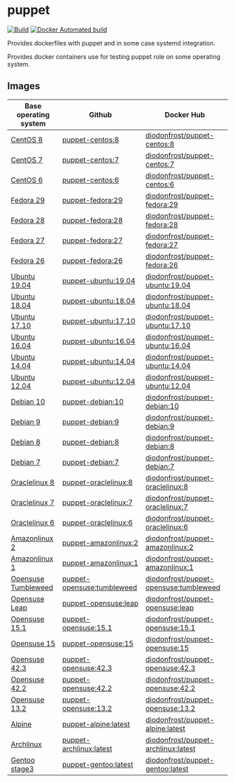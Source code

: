 # puppet

[![Build](https://github.com/diodonfrost/docker-puppet/workflows/Build/badge.svg)](https://github.com/diodonfrost/docker-puppet/actions)
[![Docker Automated build](https://img.shields.io/docker/automated/diodonfrost/centos-7-puppet.svg?maxAge=2592000)](https://hub.docker.com/r/diodonfrost/centos-7-puppet/)

Provides dockerfiles with puppet and in some case systemd integration.

Provides docker containers use for testing puppet role on some operating system.

## Images

| Base operating system           | Github                         | Docker Hub                                 |
| --------------------------------| -------------------------------| -------------------------------------------|
| [CentOS 8][CentOS]              | [puppet-centos:8][]            | [diodonfrost/puppet-centos:8][]            |
| [CentOS 7][CentOS]              | [puppet-centos:7][]            | [diodonfrost/puppet-centos:7][]            |
| [CentOS 6][CentOS]              | [puppet-centos:6][]            | [diodonfrost/puppet-centos:6][]            |
| [Fedora 29][Fedora]             | [puppet-fedora:29][]           | [diodonfrost/puppet-fedora:29][]           |
| [Fedora 28][Fedora]             | [puppet-fedora:28][]           | [diodonfrost/puppet-fedora:28][]           |
| [Fedora 27][Fedora]             | [puppet-fedora:27][]           | [diodonfrost/puppet-fedora:27][]           |
| [Fedora 26][Fedora]             | [puppet-fedora:26][]           | [diodonfrost/puppet-fedora:26][]           |
| [Ubuntu 19.04][Ubuntu]          | [puppet-ubuntu:19.04][]        | [diodonfrost/puppet-ubuntu:19.04][]        |
| [Ubuntu 18.04][Ubuntu]          | [puppet-ubuntu:18.04][]        | [diodonfrost/puppet-ubuntu:18.04][]        |
| [Ubuntu 17.10][Ubuntu]          | [puppet-ubuntu:17.10][]        | [diodonfrost/puppet-ubuntu:17.10][]        |
| [Ubuntu 16.04][Ubuntu]          | [puppet-ubuntu:16.04][]        | [diodonfrost/puppet-ubuntu:16.04][]        |
| [Ubuntu 14.04][Ubuntu]          | [puppet-ubuntu:14.04][]        | [diodonfrost/puppet-ubuntu:14.04][]        |
| [Ubuntu 12.04][Ubuntu]          | [puppet-ubuntu:12.04][]        | [diodonfrost/puppet-ubuntu:12.04][]        |
| [Debian 10][Debian]             | [puppet-debian:10][]           | [diodonfrost/puppet-debian:10][]           |
| [Debian 9][Debian]              | [puppet-debian:9][]            | [diodonfrost/puppet-debian:9][]            |
| [Debian 8][Debian]              | [puppet-debian:8][]            | [diodonfrost/puppet-debian:8][]            |
| [Debian 7][Debian]              | [puppet-debian:7][]            | [diodonfrost/puppet-debian:7][]            |
| [Oraclelinux 8][Oraclelinux]    | [puppet-oraclelinux:8][]       | [diodonfrost/puppet-oraclelinux:8][]       |
| [Oraclelinux 7][Oraclelinux]    | [puppet-oraclelinux:7][]       | [diodonfrost/puppet-oraclelinux:7][]       |
| [Oraclelinux 6][Oraclelinux]    | [puppet-oraclelinux:6][]       | [diodonfrost/puppet-oraclelinux:6][]       |
| [Amazonlinux 2][Amazonlinux]    | [puppet-amazonlinux:2][]       | [diodonfrost/puppet-amazonlinux:2][]       |
| [Amazonlinux 1][Amazonlinux]    | [puppet-amazonlinux:1][]       | [diodonfrost/puppet-amazonlinux:1][]       |
| [Opensuse Tumbleweed][Opensuse] | [puppet-opensuse:tumbleweed][] | [diodonfrost/puppet-opensuse:tumbleweed][] |
| [Opensuse Leap][Opensuse]       | [puppet-opensuse:leap][]       | [diodonfrost/puppet-opensuse:leap][]       |
| [Opensuse 15.1][Opensuse]       | [puppet-opensuse:15.1][]       | [diodonfrost/puppet-opensuse:15.1][]       |
| [Opensuse 15][Opensuse]         | [puppet-opensuse:15][]         | [diodonfrost/puppet-opensuse:15][]         |
| [Opensuse 42.3][Opensuse]       | [puppet-opensuse:42.3][]       | [diodonfrost/puppet-opensuse:42.3][]       |
| [Opensuse 42.2][Opensuse]       | [puppet-opensuse:42.2][]       | [diodonfrost/puppet-opensuse:42.2][]       |
| [Opensuse 13.2][Opensuse]       | [puppet-opensuse:13.2][]       | [diodonfrost/puppet-opensuse:13.2][]       |
| [Alpine][Alpine]                | [puppet-alpine:latest][]       | [diodonfrost/puppet-alpine:latest][]       |
| [Archlinux][Archlinux]          | [puppet-archlinux:latest][]    | [diodonfrost/puppet-archlinux:latest][]    |
| [Gentoo stage3][Gentoo]         | [puppet-gentoo:latest][]       | [diodonfrost/puppet-gentoo:latest][]       |

[Centos]: https://hub.docker.com/_/centos/
[Fedora]: https://hub.docker.com/_/fedora/
[Ubuntu]: https://hub.docker.com/_/ubuntu/
[Debian]: https://hub.docker.com/_/debian/
[Oraclelinux]: https://hub.docker.com/_/oraclelinux/
[Amazonlinux]: https://hub.docker.com/_/amazonlinux/
[Opensuse]: https://hub.docker.com/_/opensuse/
[Alpine]: https://hub.docker.com/_/alpine
[Archlinux]: https://hub.docker.com/r/base/archlinux/
[Gentoo]: https://hub.docker.com/r/gentoo/stage3-amd64/

[puppet-centos:8]: https://github.com/diodonfrost/docker-puppet/blob/master/centos-puppet/Dockerfile.centos-8
[puppet-centos:7]: https://github.com/diodonfrost/docker-puppet/blob/master/centos-puppet/Dockerfile.centos-7
[puppet-centos:6]: https://github.com/diodonfrost/docker-puppet/blob/master/centos-puppet/Dockerfile.centos-6
[puppet-fedora:32]: https://github.com/diodonfrost/docker-puppet/blob/master/fedora-puppet/Dockerfile.fedora-32
[puppet-fedora:31]: https://github.com/diodonfrost/docker-puppet/blob/master/fedora-puppet/Dockerfile.fedora-31
[puppet-fedora:30]: https://github.com/diodonfrost/docker-puppet/blob/master/fedora-puppet/Dockerfile.fedora-30
[puppet-fedora:29]: https://github.com/diodonfrost/docker-puppet/blob/master/fedora-puppet/Dockerfile.fedora-29
[puppet-fedora:28]: https://github.com/diodonfrost/docker-puppet/blob/master/fedora-puppet/Dockerfile.fedora-28
[puppet-fedora:27]: https://github.com/diodonfrost/docker-puppet/blob/master/fedora-puppet/Dockerfile.fedora-27
[puppet-fedora:26]: https://github.com/diodonfrost/docker-puppet/blob/master/fedora-puppet/Dockerfile.fedora-26
[puppet-ubuntu:20.04]: https://github.com/diodonfrost/docker-puppet/blob/master/ubuntu-puppet/Dockerfile.ubuntu-20.04
[puppet-ubuntu:19.04]: https://github.com/diodonfrost/docker-puppet/blob/master/ubuntu-puppet/Dockerfile.ubuntu-19.04
[puppet-ubuntu:18.04]: https://github.com/diodonfrost/docker-puppet/blob/master/ubuntu-puppet/Dockerfile.ubuntu-18.04
[puppet-ubuntu:17.10]: https://github.com/diodonfrost/docker-puppet/blob/master/ubuntu-puppet/Dockerfile.ubuntu-17.10
[puppet-ubuntu:16.04]: https://github.com/diodonfrost/docker-puppet/blob/master/ubuntu-puppet/Dockerfile.ubuntu-16.04
[puppet-ubuntu:14.04]: https://github.com/diodonfrost/docker-puppet/blob/master/ubuntu-puppet/Dockerfile.ubuntu-14.04
[puppet-ubuntu:12.04]: https://github.com/diodonfrost/docker-puppet/blob/master/ubuntu-puppet/Dockerfile.ubuntu-12.04
[puppet-debian:10]: h]ttps://github.com/diodonfrost/docker-puppet/blob/master/debian-puppet/Dockerfile.debian-10
[puppet-debian:9]: https://github.com/diodonfrost/docker-puppet/blob/master/debian-puppet/Dockerfile.debian-9
[puppet-debian:8]: https://github.com/diodonfrost/docker-puppet/blob/master/debian-puppet/Dockerfile.debian-8
[puppet-debian:7]: https://github.com/diodonfrost/docker-puppet/blob/master/debian-puppet/Dockerfile.debian-7
[puppet-oraclelinux:8]: https://github.com/diodonfrost/docker-puppet/blob/master/oraclelinux-puppet/Dockerfile.oraclelinux-8
[puppet-oraclelinux:7]: https://github.com/diodonfrost/docker-puppet/blob/master/oraclelinux-puppet/Dockerfile.oraclelinux-7
[puppet-oraclelinux:6]: https://github.com/diodonfrost/docker-puppet/blob/master/oraclelinux-puppet/Dockerfile.oraclelinux-6
[puppet-amazonlinux:2]: https://github.com/diodonfrost/docker-puppet/blob/master/amazonlinux-puppet/Dockerfile.amazonlinux-2
[puppet-amazonlinux:1]: https://github.com/diodonfrost/docker-puppet/blob/master/amazonlinux-puppet/Dockerfile.amazonlinux-1
[puppet-opensuse:tumbleweed]: https://github.com/diodonfrost/docker-puppet/blob/master/opensuse-puppet/Dockerfile.opensuse-tumbleweed
[puppet-opensuse:leap]: https://github.com/diodonfrost/docker-puppet/blob/master/opensuse-puppet/Dockerfile.opensuse-leap
[puppet-opensuse:15.1]: https://github.com/diodonfrost/docker-puppet/blob/master/opensuse-puppet/Dockerfile.opensuse-15.1
[puppet-opensuse:15]: https://github.com/diodonfrost/docker-puppet/blob/master/opensuse-puppet/Dockerfile.opensuse-15
[puppet-opensuse:42.3]: https://github.com/diodonfrost/docker-puppet/blob/master/opensuse-puppet/Dockerfile.opensuse-42.3
[puppet-opensuse:42.2]: https://github.com/diodonfrost/docker-puppet/blob/master/opensuse-puppet/Dockerfile.opensuse-42.2
[puppet-opensuse:13.2]: https://github.com/diodonfrost/docker-puppet/blob/master/opensuse-puppet/Dockerfile.opensuse-13.2
[puppet-alpine:latest]: https://github.com/diodonfrost/docker-puppet/blob/master/alpine-puppet/Dockerfile.alpine-latest
[puppet-archlinux:latest]: https://github.com/diodonfrost/docker-puppet/blob/master/archlinux-puppet/Dockerfile.archlinux-latest
[puppet-gentoo:latest]: https://github.com/diodonfrost/docker-puppet/blob/master/gentoo-puppet/Dockerfile.gentoo-stage3

[diodonfrost/puppet-centos:8]: https://hub.docker.com/r/diodonfrost/puppet-centos
[diodonfrost/puppet-centos:7]: https://hub.docker.com/r/diodonfrost/puppet-centos
[diodonfrost/puppet-centos:6]: https://hub.docker.com/r/diodonfrost/puppet-centos
[diodonfrost/puppet-fedora:32]: https://hub.docker.com/r/diodonfrost/puppet-fedora
[diodonfrost/puppet-fedora:31]: https://hub.docker.com/r/diodonfrost/puppet-fedora
[diodonfrost/puppet-fedora:30]: https://hub.docker.com/r/diodonfrost/puppet-fedora
[diodonfrost/puppet-fedora:29]: https://hub.docker.com/r/diodonfrost/puppet-fedora
[diodonfrost/puppet-fedora:28]: https://hub.docker.com/r/diodonfrost/puppet-fedora
[diodonfrost/puppet-fedora:27]: https://hub.docker.com/r/diodonfrost/puppet-fedora
[diodonfrost/puppet-fedora:26]: https://hub.docker.com/r/diodonfrost/puppet-fedora
[diodonfrost/puppet-ubuntu:20.04]: https://hub.docker.com/r/diodonfrost/puppet-ubuntu
[diodonfrost/puppet-ubuntu:19.04]: https://hub.docker.com/r/diodonfrost/puppet-ubuntu
[diodonfrost/puppet-ubuntu:18.04]: https://hub.docker.com/r/diodonfrost/puppet-ubuntu
[diodonfrost/puppet-ubuntu:17.10]: https://hub.docker.com/r/diodonfrost/puppet-ubuntu
[diodonfrost/puppet-ubuntu:16.04]: https://hub.docker.com/r/diodonfrost/puppet-ubuntu
[diodonfrost/puppet-ubuntu:14.04]: https://hub.docker.com/r/diodonfrost/puppet-ubuntu
[diodonfrost/puppet-ubuntu:12.04]: https://hub.docker.com/r/diodonfrost/puppet-ubuntu
[diodonfrost/puppet-debian:10]: https://hub.docker.com/r/diodonfrost/puppet-debian
[diodonfrost/puppet-debian:9]: https://hub.docker.com/r/diodonfrost/puppet-debian
[diodonfrost/puppet-debian:8]: https://hub.docker.com/r/diodonfrost/puppet-debian
[diodonfrost/puppet-debian:7]: https://hub.docker.com/r/diodonfrost/puppet-debian
[diodonfrost/puppet-oraclelinux:8]: https://hub.docker.com/r/diodonfrost/puppet-oraclelinux
[diodonfrost/puppet-oraclelinux:7]: https://hub.docker.com/r/diodonfrost/puppet-oraclelinux
[diodonfrost/puppet-oraclelinux:6]: https://hub.docker.com/r/diodonfrost/puppet-oraclelinux
[diodonfrost/puppet-amazonlinux:2]: https://hub.docker.com/r/diodonfrost/puppet-amazonlinux
[diodonfrost/puppet-amazonlinux:1]: https://hub.docker.com/r/diodonfrost/puppet-oraclelinux
[diodonfrost/puppet-opensuse:tumbleweed]: https://hub.docker.com/r/diodonfrost/puppet-opensuse
[diodonfrost/puppet-opensuse:leap]: https://hub.docker.com/r/diodonfrost/puppet-opensuse
[diodonfrost/puppet-opensuse:15.1]: https://hub.docker.com/r/diodonfrost/puppet-opensuse
[diodonfrost/puppet-opensuse:15]: https://hub.docker.com/r/diodonfrost/puppet-opensuse
[diodonfrost/puppet-opensuse:42.3]: https://hub.docker.com/r/diodonfrost/puppet-opensuse
[diodonfrost/puppet-opensuse:42.2]: https://hub.docker.com/r/diodonfrost/puppet-opensuse
[diodonfrost/puppet-opensuse:13.2]: https://hub.docker.com/r/diodonfrost/puppet-opensuse
[diodonfrost/puppet-alpine:latest]: https://hub.docker.com/r/diodonfrost/puppet-alpine
[diodonfrost/puppet-archlinux:latest]: https://hub.docker.com/r/diodonfrost/puppet-archlinux
[diodonfrost/puppet-gentoo:latest]: https://hub.docker.com/r/diodonfrost/puppet-gentoo
